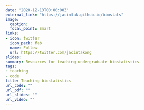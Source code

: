 ```yaml
---
date: "2020-12-13T00:00:00Z"
external_link: "https://jacintak.github.io/biostats"
image:
  caption: 
  focal_point: Smart
links:
- icon: twitter
  icon_pack: fab
  name: Follow
  url: https://twitter.com/jacintakong
slides: 
summary: Resources for teaching undergraduate biostatistics
tags:
- teaching
- code
title: Teaching biostatistics
url_code: ""
url_pdf: ""
url_slides: ""
url_video: ""
---
```



